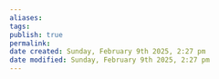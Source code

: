 ```yaml
---
aliases: 
tags: 
publish: true
permalink:
date created: Sunday, February 9th 2025, 2:27 pm
date modified: Sunday, February 9th 2025, 2:27 pm
---
```


